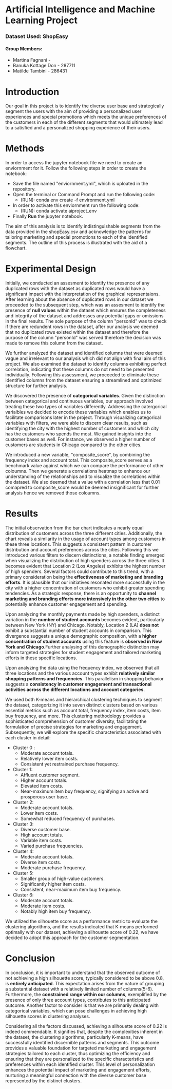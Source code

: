 # Artificial Intelligence and Machine Learning Project

### Dataset Used: ShopEasy

#### Group Members:
* Martina Fagnani - 
* Banuka Kottage Don - 287711
* Matilde Tambini - 286431

# Introduction

Our goal in this project is to identify the diverse user base and strategically segment the users with the aim of providing a personalized user experiences and special promotions which meets the unique preferences of the customers in each of the different segments that would ultimately lead to a satisfied and a personalized shopping experience of their users.

# Methods

In order to access the jupyter notebook file we need to create an enviornment for it. Follow the following steps in order to create the notebook:

- Save the file named "enviornment.yml", which is uploated in the repository.
- Open the terminal or Command Prompt and run the following code:
  - (RUN): conda env create -f environment.yml
- In order to activate this enviornment run the following code:
  - (RUN): conda activate aiproject_env
- Finally **Run** the jupyter notebook.

The aim of this analysis is to identify indistinguishable segments from the data provided in the shopEasy.csv and acknowledge the patterns for tailoring marketing and special promotions to each of the identified segments. The outline of this process is illustrated with the aid of a flowchart.

# Experimental Design

Initially, we conducted an assesment to identify the presence of any duplicated rows with the dataset as duplicated rows would have a significant impact with the interpretation of the graphical representaions. After learning about the absence of duplicated rows in our dataset we proceeded to the subsequent step, which was an assesment to identify the presence of **null values** within the dataset which ensures the completeness and integrity of the dataset and addresses any potential gaps or omissions in the final results. The sole purpose of the column "personId" was to check if there are redundent rows in the dataset, after our analysis we deemed that no duplicated rows existed within the dataset and therefore the purpose of the column "personId" was served therefore the decision was made to remove this column from the dataset. 

We further analyzed the dataset and identified columns that were deemed vague and irrelevant to our analysis which did not align with final aim of this project. We also examined the dataset to identify columns exhibiting perfect correlation, indicating that these columns do not need to be presented individually. Following this assessment, we proceeded to eliminate these identified columns from the dataset ensuring a streamlined and optimized structure for further analysis.

We discovered the presence of **categorical variables**. Given the distinction between categorical and continuous variables, our approach involved treating these two types of variables differently. Addressing the catergorical varialbles we decided to encode these variables which enables us to facilitate comparisons later in the project. Through visualizing categorical variables with filters, we were able to discern clear results, such as identifying the city with the highest number of customers and which city has the customers who spends the most. We gained insights into the customer bases as well. For instance, we observed a higher number of customers are students in Chicago compared to the other cities.

We introduced a new variable, "composite_score", by combining the frequency index and account total. This composite_score serves as a benchmark value against which we can compare the performance of other coloumns. Then we generate a correlations heatmap to enhance our understanding of the relationships and to visualize the correlations within the dataset. We also deemed that a value with a correlation less that 0.01 comapred to composite_score would be deemed insignificant for further analysis hence we removed those coloumns.

# Results

The initial observation from the bar chart indicates a nearly equal distribution of customers across the three different cities. Additionally, the chart reveals a similarity in the usage of account types among customers in these three locations. This suggests a consistent pattern in customer distribution and account preferences across the cities. Following this we introduced various filters to discern distinctions, a notable finding emerged when visualizing the distribution of high spenders across the three cities. It becomes evident that Location 2 (Los Angeles) exhibits the highest number of high spenders. Several factors could contribute to this trend, with a primary consideration being the **effectiveness of marketing and branding efforts**. It is plausible that our initiatives resonated more successfully in the city with a higher concentration of customers who exhibit greater spending tendencies. As a strategic response, there is an opportunity to **channel marketing and branding efforts more intensively in the other two cities** to potentially enhance customer engagement and spending.

Upon analyzing the monthly payments made by high spenders, a distinct variation in the **number of student accounts** becomes evident, particularly between New York (NY) and Chicago. Notably, Location 2 (LA) **does not** exhibit a substantial number of student accounts in comparison. This divergence suggests a unique demographic composition, with a **higher concentration of student accounts** using this feature is **observed in New York and Chicago**.Further analysing of this demographic distinction may inform targeted strategies for student engagement and tailored marketing efforts in these specific locations.

Upon analyzing the data using the frequency index, we observed that all three locations and the various account types exhibit **relatively similar shopping patterns and frequencies**. This parallelism in shopping behavior suggests a **consistency in customer engagement and transactional activities across the different locations and account categories**. 

We used both K-means and hierarchical clustering techniques to segment the dataset, categorizing it into seven distinct clusters based on various essential metrics such as account total, frequency index, item costs, item buy frequency, and more. This clustering methodology provides a sophisticated comprehension of customer diversity, facilitating the formulation of precise strategies for marketing and engagement. Subsequently, we will explore the specific characteristics associated with each cluster in detail:
- Cluster 0 :
  - Moderate account totals.
  - Relatively lower item costs.
  - Consistent yet restrained purchase frequency.
- Cluster 1:
  - Affluent customer segment.
  - Higher account totals.
  - Elevated item costs.
  - Near-maximum item buy frequency, signifying an active and prosperous user base.
- Cluster 2:
  - Moderate account totals.
  - Lower item costs.
  - Somewhat reduced frequency of purchases.
- Cluster 3:
  - Diverse customer base.
  - High account totals.
  - Variable item costs.
  - Varied purchase frequencies.
- Cluster 4:
  - Moderate account totals.
  - Diverse item costs.
  - Moderate purchase frequency.
- Cluster 5:
  - Smaller group of high-value customers.
  - Significantly higher item costs.
  - Consistent, near-maximum item buy frequency.
- Cluster 6:
  - Moderate account totals.
  - Moderate item costs.
  - Notably high item buy frequency.

We utilized the silhouette score as a performance metric to evaluate the clustering algorithms, and the results indicated that K-means performed optimally with our dataset, achieving a silhouette score of 0.22, we have decided to adopt this approach for the customer segmentation. 

# Conclusion

In conclusion, it is important to understand that the observed outcome of not achieving a high silhouette score, typically considered to be above 0.8, is **entirely anticipated**. This expectation arises from the nature of grouping a substantial dataset with a relatively limited number of columns(5-6). Furthermore, the **constrained range within our columns**, exemplified by the presence of only three account types, contributes to this anticipated outcome. Another factor to consider is that we are primarily dealing with categorical variables, which can pose challenges in achieving high silhouette scores in clustering analyses. 

Considering all the factors discussed, achieving a silhouette score of 0.22 is indeed commendable. It signifies that, despite the complexities inherent in the dataset, the clustering algorithms, particularly K-means, have successfully identified discernible patterns and segments. This outcome provides a valuable foundation for targeted marketing and engagement strategies tailored to each cluster, thus optimizing the efficiency and ensuring that they are personalized to the specific characteristics and preferences within each identified cluster. This level of personalization enhances the potential impact of marketing and engagement efforts, nurturing a meaningful connection with the diverse customer base represented by the distinct clusters.

